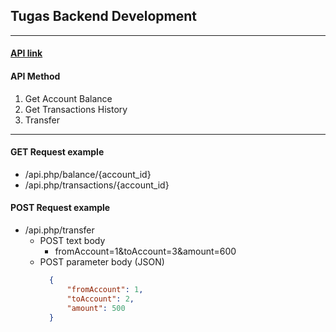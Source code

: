 ## Tugas Backend Development

---

#### [API link](https://it-perbankan-api.azurewebsites.net)

#### API Method
1. Get Account Balance
2. Get Transactions History
3. Transfer

***

#### GET Request example
* /api.php/balance/{account_id}
* /api.php/transactions/{account_id}

#### POST Request example
* /api.php/transfer
  * POST text body
    * fromAccount=1&toAccount=3&amount=600
  * POST parameter body (JSON)
    ```json
      {
          "fromAccount": 1,
          "toAccount": 2,
          "amount": 500
      }
      ```